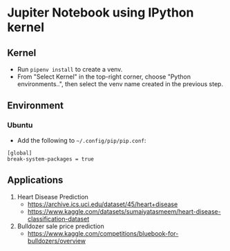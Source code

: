 # Jupiter Notebook using IPython kernel

## Kernel

- Run `pipenv install` to create a venv.
- From "Select Kernel" in the top-right corner, choose "Python environments..", then select the venv name created in the previous step.

## Environment

### Ubuntu

- Add the following to `~/.config/pip/pip.conf`:

```
[global]
break-system-packages = true
```

## Applications

1. Heart Disease Prediction
   - https://archive.ics.uci.edu/dataset/45/heart+disease
   - https://www.kaggle.com/datasets/sumaiyatasmeem/heart-disease-classification-dataset
2. Bulldozer sale price prediction
   - https://www.kaggle.com/competitions/bluebook-for-bulldozers/overview
